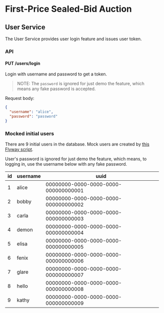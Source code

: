 # First-Price Sealed-Bid Auction

## User Service

The User Service provides user login feature and issues user token.

### API

#### PUT /users/login

Login with username and password to get a token.

> NOTE: The `password` is ignored for just demo the feature,
> which means any fake password is accepted.

Request body:

```json
{
  "username": "alice",
  "password": "password"
}
```

### Mocked initial users

There are 9 initial users in the database.
Mock users are created by [this Flyway script](user/src/main/resources/db/migration/V1_2__init_mock_users.sql).

User's password is ignored for just demo the feature,
which means, to logging in, use the username below with any fake password.

[//]: # (user table)

| id | username | uuid                                 |
|----|----------|--------------------------------------|
| 1  | alice    | 00000000-0000-0000-0000-000000000001 | 
| 2  | bobby    | 00000000-0000-0000-0000-000000000002 | 
| 3  | carla    | 00000000-0000-0000-0000-000000000003 | 
| 4  | demon    | 00000000-0000-0000-0000-000000000004 | 
| 5  | elisa    | 00000000-0000-0000-0000-000000000005 | 
| 6  | fenix    | 00000000-0000-0000-0000-000000000006 | 
| 7  | glare    | 00000000-0000-0000-0000-000000000007 | 
| 8  | hello    | 00000000-0000-0000-0000-000000000008 | 
| 9  | kathy    | 00000000-0000-0000-0000-000000000009 | 

